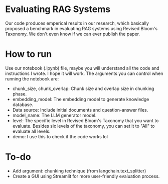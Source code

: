 # **Evaluating RAG Systems**

Our code produces emperical results in our research, which basically proposed a benchmark in evaluating RAG systems using Revised Bloom's Taxonomy. We don't even know if we can ever publish the paper.

# How to run
Use our notebook (.ipynb) file, maybe you will understand all the code and instructions I wrote. I hope it will work. The arguments you can control when running the notebook are:
- chunk_size, chunk_overlap: Chunk size and overlap size in chunking phase.
- embedding_model: The embedding model to generate knowledge database.
- Data source: Include initial documents and question-answer files.
- model_name: The LLM generator model.
- level: The specific level in Revised Bloom's Taxonomy that you want to evaluate. Besides six levels of the taxonomy, you can set it to "All" to evaluate all levels.
- demo: I use this to check if the code works lol


# To-do
- Add argument: chunking technique (from langchain.text_splitter)
- Create a GUI using Streamlit for more user-friendly evaluation process.
